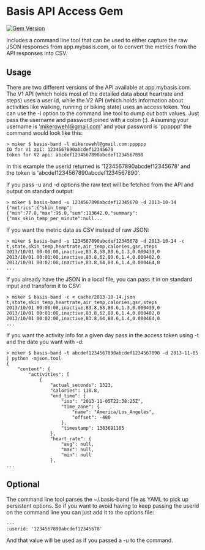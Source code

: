 # Basis API Access Gem

[![Gem Version](https://badge.fury.io/rb/basis-band.png)](http://badge.fury.io/rb/basis-band)

Includes a command line tool that can be used to either capture the raw JSON
responses from app.mybasis.com, or to convert the metrics from the API
responses into CSV.

## Usage

There are two different versions of the API available at app.mybasis.com. The
V1 API (which holds most of the detailed data about heartrate and steps) uses a
user id, while the V2 API (which holds information about activities like
walking, running or biking state) uses an access token. You can use the -l
option to the command line tool to dump out both values.
Just pass the username and password joined with a colon (:).
Assuming your username is
'mikerowehl@gmail.com' and your password is 'pppppp' the command would look
like this:

```
> miker $ basis-band -l mikerowehl@gmail.com:pppppp
ID for V1 api: 1234567890abcdef12345678
token for V2 api: abcdef1234567890abcdef1234567890
```

In this example the userid returned is '1234567890abcdef12345678' and the 
token is 'abcdef1234567890abcdef1234567890'.

If you pass -u and -d options the raw text will be fetched from the API and
output on standard output:

```
> miker $ basis-band -u 1234567890abcdef12345678 -d 2013-10-14
{"metrics":{"skin_temp":{"min":77.0,"max":95.0,"sum":113642.0,"summary":{"max_skin_temp_per_minute":null...
```

If you want the metric data as CSV instead of raw JSON:

```
> miker $ basis-band -u 1234567890abcdef12345678 -d 2013-10-14 -c
t,state,skin_temp,heartrate,air_temp,calories,gsr,steps
2013/10/01 00:00:00,inactive,83.8,58,80.6,1.3,0.000439,0
2013/10/01 00:01:00,inactive,83.8,62,80.6,1.4,0.000402,0
2013/10/01 00:02:00,inactive,83.8,64,80.6,1.4,0.000464,0
...
```

If you already have the JSON in a local file, you can pass it in on standard
input and transform it to CSV:

```
> miker $ basis-band -c < cache/2013-10-14.json
t,state,skin_temp,heartrate,air_temp,calories,gsr,steps
2013/10/01 00:00:00,inactive,83.8,58,80.6,1.3,0.000439,0
2013/10/01 00:01:00,inactive,83.8,62,80.6,1.4,0.000402,0
2013/10/01 00:02:00,inactive,83.8,64,80.6,1.4,0.000464,0
...
```

If you want the activity info for a given day pass in the access token using
-t and the date you want with -d:

```
> miker $ basis-band -t abcdef1234567890abcdef1234567890 -d 2013-11-05 | python -mjson.tool
{
    "content": {
        "activities": [
            {
                "actual_seconds": 1323,
                "calories": 118.8,
                "end_time": {
                    "iso": "2013-11-05T22:38:25Z",
                    "time_zone": {
                        "name": "America/Los_Angeles",
                        "offset": -480
                    },
                    "timestamp": 1383691105
                },
                "heart_rate": {
                    "avg": null,
                    "max": null,
                    "min": null
                },
...
```

## Optional

The command line tool parses the ~/.basis-band file as YAML to pick up
persistent options. So if you want to avoid having to keep passing the userid
on the command line you can just add it to the options file:

```
---
:userid: '1234567890abcdef12345678'
```

And that value will be used as if you passed a -u to the command.
